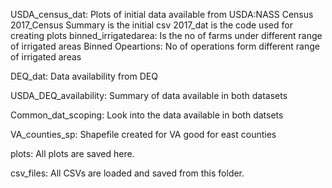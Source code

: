 USDA_census_dat: Plots of initial data available from USDA:NASS Census
		2017_Census Summary is the initial csv
		2017_dat is the code used for creating plots
		binned_irrigatedarea: Is the no of farms under different range of irrigated areas
		Binned Opeartions: No of operations form different range of irrigated areas
		
DEQ_dat: Data availability from DEQ
    
USDA_DEQ_availability: Summary of data available in both datasets

Common_dat_scoping: Look into the data available in both datsets

VA_counties_sp: Shapefile created for VA good for  east counties

plots: All plots are saved here.

csv_files: All CSVs are loaded and saved from this folder.
